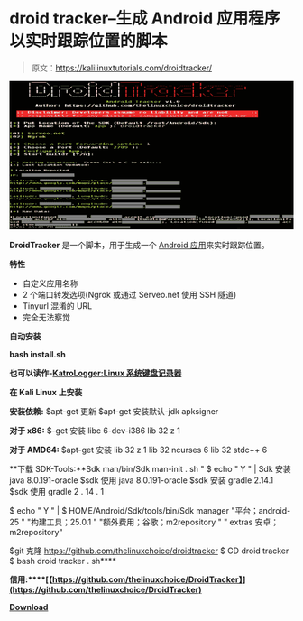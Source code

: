 # droid tracker–生成 Android 应用程序以实时跟踪位置的脚本

> 原文：<https://kalilinuxtutorials.com/droidtracker/>

[![DroidTracker – Script To Generate An Android App To Track Location In Real Time](img/b9da2a654a821886af586367c89bf692.png "DroidTracker – Script To Generate An Android App To Track Location In Real Time")](https://1.bp.blogspot.com/-F_hzRSOFlsQ/XwK9LVqTvII/AAAAAAAAG0E/QT8tiI6tD5YsXZax5b3cnmzoYqVlEaD3ACLcBGAsYHQ/s1600/DroidTracker%25281%2529.png)

**DroidTracker** 是一个脚本，用于生成一个 [Android 应用](https://www.kitploit.com/search/label/Android%20App)来实时跟踪位置。

**特性**

*   自定义应用名称
*   2 个端口转发选项(Ngrok 或通过 Serveo.net 使用 SSH 隧道)
*   Tinyurl 混淆的 URL
*   完全无法察觉

**自动安装**

**bash install.sh**

**也可以读作-[KatroLogger:Linux 系统键盘记录器](https://kalilinuxtutorials.com/katrologger/)**

**在 Kali Linux 上安装**

**安装依赖:**
$apt-get 更新
$apt-get 安装默认-jdk apksigner

**对于 x86:**
$-get 安装 libc 6-dev-i386 lib 32 z 1

**对于 AMD64:**
$apt-get 安装 lib 32 z 1 lib 32 ncurses 6 lib 32 stdc++ 6

**下载 SDK-Tools:**Sdk man/bin/Sdk man-init . sh "
$ echo " Y " | Sdk 安装 java 8.0.191-oracle
$sdk 使用 java 8.0.191-oracle
$sdk 安装 gradle 2.14.1
$sdk 使用 gradle 2 . 14 . 1

$ echo " Y " | $ HOME/Android/Sdk/tools/bin/Sdk manager "平台；android-25 " "构建工具；25.0.1 " "额外费用；谷歌；m2repository " " extras 安卓；m2repository"

$git 克隆 https://github.com/thelinuxchoice/droidtracker
$ CD droid tracker
$ bash droid tracker . sh****

**信用:****[【https://github.com/thelinuxchoice/DroidTracker】](https://github.com/thelinuxchoice/DroidTracker)**

[**Download**](https://github.com/thelinuxchoice/DroidTracker)